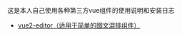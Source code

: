 这是本人自己使用各种第三方vue组件的使用说明和安装日志

 - [vue2-editor（适用于简单的图文混排组件）](https://github.com/davidroyer/vue2-editor)